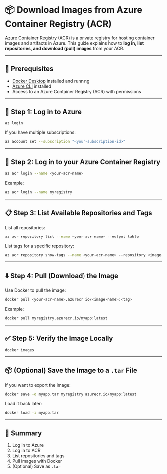 

# 📦 Download Images from Azure Container Registry (ACR)

Azure Container Registry (ACR) is a private registry for hosting container images and artifacts in Azure.
This guide explains how to **log in, list repositories, and download (pull) images** from your ACR.

---

## 🚀 Prerequisites

* [Docker Desktop](https://www.docker.com/products/docker-desktop) installed and running
* [Azure CLI](https://learn.microsoft.com/en-us/cli/azure/install-azure-cli) installed
* Access to an Azure Container Registry (ACR) with permissions

---

## 🔑 Step 1: Log in to Azure

```bash
az login
```

If you have multiple subscriptions:

```bash
az account set --subscription "<your-subscription-id>"
```

---

## 🔑 Step 2: Log in to your Azure Container Registry

```bash
az acr login --name <your-acr-name>
```

Example:

```bash
az acr login --name myregistry
```

---

## 📋 Step 3: List Available Repositories and Tags

List all repositories:

```bash
az acr repository list --name <your-acr-name> --output table
```

List tags for a specific repository:

```bash
az acr repository show-tags --name <your-acr-name> --repository <image-name> --output table
```

---

## ⬇️ Step 4: Pull (Download) the Image

Use Docker to pull the image:

```bash
docker pull <your-acr-name>.azurecr.io/<image-name>:<tag>
```

Example:

```bash
docker pull myregistry.azurecr.io/myapp:latest
```

---

## ✅ Step 5: Verify the Image Locally

```bash
docker images
```

---

## 📦 (Optional) Save the Image to a `.tar` File

If you want to export the image:

```bash
docker save -o myapp.tar myregistry.azurecr.io/myapp:latest
```

Load it back later:

```bash
docker load -i myapp.tar
```

---

## 🎯 Summary

1. Log in to Azure
2. Log in to ACR
3. List repositories and tags
4. Pull images with Docker
5. (Optional) Save as `.tar`

